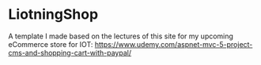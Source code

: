 # LiotningShop
A template I made based on the lectures of this site for my upcoming eCommerce store for IOT:
https://www.udemy.com/aspnet-mvc-5-project-cms-and-shopping-cart-with-paypal/
